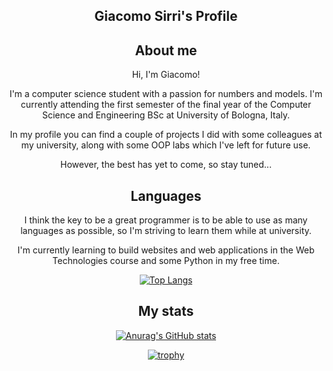 <div align="center">
  
 ## Giacomo Sirri's Profile
 
 ## About me
 
 Hi, I'm Giacomo! 
 
 I'm a computer science student with a passion for numbers and models. 
 I'm currently attending the first semester of the final year of the Computer Science and Engineering BSc at University of Bologna, Italy. 
 
 In my profile you can find a couple of projects I did with some colleagues at my university, along with some OOP labs which I've left for future use.
 
 However, the best has yet to come, so stay tuned...
 
 ## Languages
 
 I think the key to be a great programmer is to be able to use as many languages as possible, so I'm striving to learn them while at university. 
 
 I'm currently learning to build websites and web applications in the Web Technologies course and some Python in my free time.
 
 [![Top Langs](https://github-readme-stats.vercel.app/api/top-langs/?username=giacomosirri&layout=default&langs_count=10&count_private=true&bg_color=0,ff1800,000000&text_color=ffffff&title_color=ffffff&icon_color=000000&border_color=000000&card_width=495)](https://github.com/anuraghazra/github-readme-stats)

 ## My stats
  
[![Anurag's GitHub stats](https://github-readme-stats.vercel.app/api?username=giacomosirri%&bg_color=0,ff1800,000000&text_color=ffffff&title_color=ffffff&icon_color=000000&border_color=000000&show_icons=true&count_private=true)](https://github.com/anuraghazra/github-readme-stats)

[![trophy](https://github-profile-trophy.vercel.app/?username=LukePasax&theme=juicyfresh&column=-1)](https://github.com/ryo-ma/github-profile-trophy)
  
</div>
